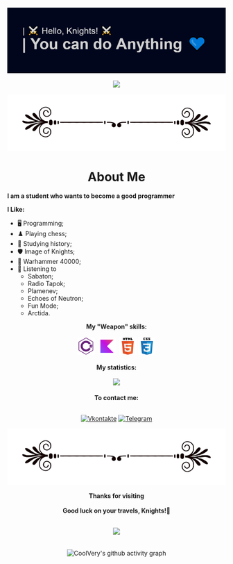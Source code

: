 ![alt text](header.png)
<div id="header" align="center">
  <img     src="https://media.giphy.com/media/v1.Y2lkPTc5MGI3NjExM3IyMmcya3RnZmZ6aGx6eHJoZDdudjRqenVqNDFiemV3a2VkOGJqdSZlcD12MV9pbnRlcm5hbF9naWZfYnlfaWQmY3Q9Zw/ksbBxfX6odzBJp9bkr/giphy.gif">
</div>

![](decoration.png)

<div id="about_me" align="center">
  <h1>About Me</h1>
</div>

**I am a student who wants to become a good programmer**

**I Like:**
- 🖥️ Programming;
- ♟️ Playing chess;
- 📖 Studying history;
- 🛡️ Image of Knights;
- 🔨 Warhammer 40000;
- 🎵 Listening to
  - Sabaton;
  - Radio Tapok;
  - Plamenev;
  - Echoes of Neutron;
  - Fun Mode;
  - Arctida.  

<div align="center">
<b>My "Weapon" skills:</b><br><br>
  <img src="https://github.com/devicons/devicon/blob/master/icons/csharp/csharp-line.svg" title="React" alt="React" width="40" height="40"/>&nbsp;
  <img src="https://github.com/devicons/devicon/blob/master/icons/kotlin/kotlin-original.svg" title="Spring" alt="Spring" width="40" height="40"/>&nbsp;
  <img src="https://github.com/devicons/devicon/blob/master/icons/html5/html5-original-wordmark.svg" title="Spring" alt="Spring" width="40" height="40"/>
  <img src="https://github.com/devicons/devicon/blob/master/icons/css3/css3-original-wordmark.svg" title="Spring" alt="Spring" width="40" height="40"/>
  <br><br>
</div>

<div align="center">
<b>My statistics:</b><br><br>
  <img src="https://github-readme-streak-stats.herokuapp.com?user=CoolVery&theme=youtube-dark&hide_border=true&date_format=M%20j%5B%2C%20Y%5D&fire=EB0000&stroke=EB0000&ring=EBEBEB&currStreakNum=EB0000&sideLabels=DDDDDD&currStreakLabel=CDCDCD"><br><br>
</div>

<div align="center">
  <b>To contact me:</b><br><br>
  
[![Vkontakte](https://img.shields.io/badge/-Vkontakte-003f5c?style=for-the-badge&logo=Vk)](https://vk.com/georgikuklev)
[![Telegram](https://img.shields.io/badge/Telegram-blue?style=for-the-badge&logo=telegram&logoColor=white)](https://vk.com/georgikuklev)
</div>

![](decoration.png)

<div align="center">

**Thanks for visiting**<br><br>
**Good luck on your travels, Knights!💙**<br><br>
  
</div>

<div align="center">

![](https://komarev.com/ghpvc/?username=CoolVeryr&color=ff0000&flat=true&style=for-the-badge)  <br><br>

![CoolVery's github activity graph](https://github-readme-activity-graph.vercel.app/graph?username=CoolVery&theme=high-contrast&point=ff0000) 

</div>

